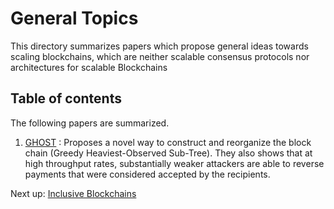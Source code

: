 # General Topics

This directory summarizes papers which propose general ideas towards scaling blockchains, which are neither
scalable consensus protocols nor architectures for scalable Blockchains

## Table of contents

The following papers are summarized.

1. [GHOST](https://github.com/SoujanyaPonnapalli/ScalingBlockchains/blob/master/General/GHOST.md)
: Proposes a novel way to construct and reorganize the block chain (Greedy Heaviest-Observed Sub-Tree). They also shows that at high throughput rates, substantially weaker attackers are able to reverse payments that were considered accepted by the recipients.

Next up: [Inclusive Blockchains](https://fc15.ifca.ai/preproceedings/paper_101.pdf)
